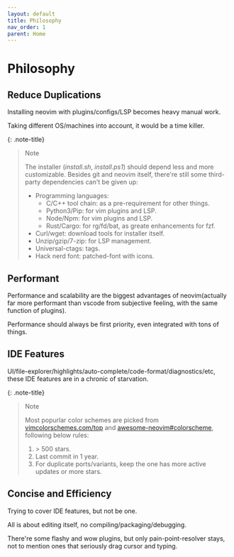 ```yaml
---
layout: default
title: Philosophy
nav_order: 1
parent: Home
---
```


# Philosophy

## Reduce Duplications

Installing neovim with plugins/configs/LSP becomes heavy manual work.

Taking different OS/machines into account, it would be a time killer.

{: .note-title}

> Note
>
> The installer (_install.sh_, _install.ps1_) should depend less and more customizable.
> Besides git and neovim itself, there're still some third-party dependencies can't be given up:
>
> - Programming languages:
>   - C/C++ tool chain: as a pre-requirement for other things.
>   - Python3/Pip: for vim plugins and LSP.
>   - Node/Npm: for vim plugins and LSP.
>   - Rust/Cargo: for rg/fd/bat, as greate enhancements for fzf.
> - Curl/wget: download tools for installer itself.
> - Unzip/gzip/7-zip: for LSP management.
> - Universal-ctags: tags.
> - Hack nerd font: patched-font with icons.

## Performant

Performance and scalability are the biggest advantages of neovim(actually far more performant than vscode from subjective feeling, with the same function of plugins).

Performance should always be first priority, even integrated with tons of things.

## IDE Features

UI/file-explorer/highlights/auto-complete/code-format/diagnostics/etc, these IDE features are in a chronic of starvation.

{: .note-title}

> Note
>
> Most popurlar color schemes are picked from [vimcolorschemes.com/top](https://vimcolorschemes.com/top) and [awesome-neovim#colorscheme](https://www.trackawesomelist.com/rockerBOO/awesome-neovim/readme/#colorscheme), following below rules:
>
> 1. &gt; 500 stars.
> 2. Last commit in 1 year.
> 3. For duplicate ports/variants, keep the one has more active updates or more stars.

## Concise and Efficiency

Trying to cover IDE features, but not be one.

All is about editing itself, no compiling/packaging/debugging.

There're some flashy and wow plugins, but only pain-point-resolver stays, not to mention ones that seriously drag cursor and typing.
